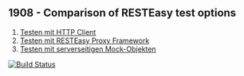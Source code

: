 ## 1908 - Comparison of RESTEasy test options

1. [Testen mit HTTP Client](../master/src/test/java/de/johzie/resteasy/UserResourceTest.java#L42)
2. [Testen mit RESTEasy Proxy Framework](../master/src/test/java/de/johzie/resteasy/UserResourceTest.java#L61)
3. [Testen mit serverseitigen Mock-Objekten](../master/src/test/java/de/johzie/resteasy/UserResourceTest.java#L84)

[![Build Status](https://www.travis-ci.org/johzie/1908.svg?branch=master)](https://www.travis-ci.org/johzie/1908)